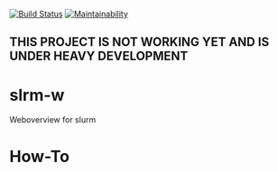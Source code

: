 [![Build Status](https://travis-ci.com/FlonTaut/slrm-w.svg?branch=master)](https://travis-ci.com/lxhner/slrm-w)
[![Maintainability](https://api.codeclimate.com/v1/badges/1e3810dfcafddb91cb6e/maintainability)](https://codeclimate.com/github/FlonTaut/slrm-w/maintainability)

## THIS PROJECT IS NOT WORKING YET AND IS UNDER HEAVY DEVELOPMENT

# slrm-w
Weboverview for slurm

# How-To
